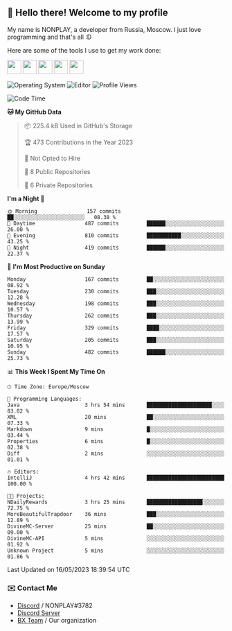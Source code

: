 ## :wave: Hello there! Welcome to my profile

My name is NONPLAY, a developer from Russia, Moscow. I just love programming and that's all :D

Here are some of the tools I use to get my work done:

<kbd><img height="32" src="https://img.icons8.com/color/2x/visual-studio-code-2019.png"></kbd>
<kbd><img height="32" src="https://img.icons8.com/color/2x/linux.png"></kbd>
<kbd><img height="32" src="https://img.icons8.com/fluent/2x/console.png"></kbd>
<kbd><img height="32" src="https://img.icons8.com/color/2x/open-source.png"></kbd>
<kbd><img height="32" src="https://img.icons8.com/color/2x/git.png"></kbd>

![Operating System](https://img.shields.io/badge/OS-Windows%2010%20Pro-informational?style=for-the-badge&logo=Windows&logoColor=white&color=007ec6)
![Editor](https://img.shields.io/badge/Editor-VS%20Code-informational?style=for-the-badge&logo=Visual%20Studio%20Code&logoColor=white&color=007ec6)
![Profile Views](https://komarev.com/ghpvc/?username=NONPLAYT&color=blue&style=for-the-badge)

<!--START_SECTION:waka-->
![Code Time](http://img.shields.io/badge/Code%20Time-135%20hrs%2056%20mins-blue)

**🐱 My GitHub Data** 

> 📦 225.4 kB Used in GitHub's Storage 
 > 
> 🏆 473 Contributions in the Year 2023
 > 
> 🚫 Not Opted to Hire
 > 
> 📜 8 Public Repositories 
 > 
> 🔑 6 Private Repositories 
 > 
**I'm a Night 🦉** 

```text
🌞 Morning                157 commits         ██░░░░░░░░░░░░░░░░░░░░░░░   08.38 % 
🌆 Daytime                487 commits         ██████░░░░░░░░░░░░░░░░░░░   26.00 % 
🌃 Evening                810 commits         ███████████░░░░░░░░░░░░░░   43.25 % 
🌙 Night                  419 commits         ██████░░░░░░░░░░░░░░░░░░░   22.37 % 
```
📅 **I'm Most Productive on Sunday** 

```text
Monday                   167 commits         ██░░░░░░░░░░░░░░░░░░░░░░░   08.92 % 
Tuesday                  230 commits         ███░░░░░░░░░░░░░░░░░░░░░░   12.28 % 
Wednesday                198 commits         ███░░░░░░░░░░░░░░░░░░░░░░   10.57 % 
Thursday                 262 commits         ███░░░░░░░░░░░░░░░░░░░░░░   13.99 % 
Friday                   329 commits         ████░░░░░░░░░░░░░░░░░░░░░   17.57 % 
Saturday                 205 commits         ███░░░░░░░░░░░░░░░░░░░░░░   10.95 % 
Sunday                   482 commits         ██████░░░░░░░░░░░░░░░░░░░   25.73 % 
```


📊 **This Week I Spent My Time On** 

```text
🕑︎ Time Zone: Europe/Moscow

💬 Programming Languages: 
Java                     3 hrs 54 mins       █████████████████████░░░░   83.02 % 
XML                      20 mins             ██░░░░░░░░░░░░░░░░░░░░░░░   07.33 % 
Markdown                 9 mins              █░░░░░░░░░░░░░░░░░░░░░░░░   03.44 % 
Properties               6 mins              █░░░░░░░░░░░░░░░░░░░░░░░░   02.38 % 
Diff                     2 mins              ░░░░░░░░░░░░░░░░░░░░░░░░░   01.01 % 

🔥 Editors: 
IntelliJ                 4 hrs 42 mins       █████████████████████████   100.00 % 

🐱‍💻 Projects: 
NDailyRewards            3 hrs 25 mins       ██████████████████░░░░░░░   72.75 % 
MoreBeautifulTrapdoor    36 mins             ███░░░░░░░░░░░░░░░░░░░░░░   12.89 % 
DivineMC-Server          25 mins             ██░░░░░░░░░░░░░░░░░░░░░░░   09.00 % 
DivineMC-API             5 mins              ░░░░░░░░░░░░░░░░░░░░░░░░░   01.92 % 
Unknown Project          5 mins              ░░░░░░░░░░░░░░░░░░░░░░░░░   01.86 % 
```


 Last Updated on 16/05/2023 18:39:54 UTC
<!--END_SECTION:waka-->

### ✉️ Contact Me

- [Discord](https://discord.com/users/597087584090587177) / NONPLAY#3782
- [Discord Server](https://discord.gg/p7cxhw7E2M)
- [BX Team](https://github.com/BX-Team) / Our organization
